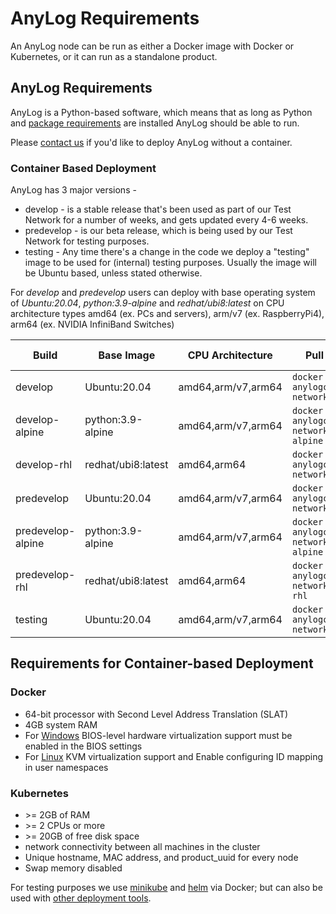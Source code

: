 # AnyLog Requirements 

An AnyLog node can be run as either a Docker image with Docker or Kubernetes, or it can run as a standalone product. 

## AnyLog Requirements
AnyLog is a Python-based software, which means that as long as Python and [package requirements](deployments/requirements.txt)
are installed AnyLog should be able to run.

Please [contact us](mailto:info@anylog.co) if you'd like to deploy AnyLog without a container. 

### Container Based Deployment 
AnyLog has 3 major versions -  
* develop - is a stable release that's been used as part of our Test Network for a number of weeks, and gets updated every 4-6 weeks.
* predevelop - is our beta release, which is being used by our Test Network for testing purposes.
* testing - Any time there's a change in the code we deploy a "testing" image to be used for (internal) testing purposes. 
Usually the image will be Ubuntu based, unless stated otherwise.

For _develop_ and _predevelop_ users can deploy with  base operating system of _Ubuntu:20.04_, _python:3.9-alpine_ and 
_redhat/ubi8:latest_ on CPU architecture types amd64 (ex. PCs and servers), arm/v7 (ex. RaspberryPi4), arm64 (ex. NVIDIA 
InfiniBand Switches)


| Build             | Base Image          | CPU Architecture | Pull Command                                            | Compressed Size | 
|-------------------|---------------------|---|---------------------------------------------------------|-----------------|
| develop           | Ubuntu:20.04        | amd64,arm/v7,arm64 | `docker pull anylogco/anylog-network:develop`           | ~320MB                | 
| develop-alpine    | python:3.9-alpine   | amd64,arm/v7,arm64 | `docker pull anylogco/anylog-network:develop-alpine`    | ~170MB                |
| develop-rhl       | redhat/ubi8:latest  | amd64,arm64 | `docker pull anylogco/anylog-network:develop-rhl`       |  ~215MB               |
| predevelop        | Ubuntu:20.04        | amd64,arm/v7,arm64 | `docker pull anylogco/anylog-network:predevelop`        | ~320MB          | 
| predevelop-alpine | python:3.9-alpine   | amd64,arm/v7,arm64 | `docker pull anylogco/anylog-network:predevelop-alpine` | ~170MB          |
| predevelop-rhl    | redhat/ubi8:latest   | amd64,arm64 | `docker pull anylogco/anylog-network:predevelop-rhl`    | ~215MB          |
| testing           | Ubuntu:20.04        | amd64,arm/v7,arm64 | `docker pull anylogco/anylog-network:testing`           |


## Requirements for Container-based Deployment
### Docker 
* 64-bit processor with Second Level Address Translation (SLAT)
* 4GB system RAM
* For [Windows](https://docs.docker.com/desktop/install/windows-install/) BIOS-level hardware virtualization support must 
be enabled in the BIOS settings
* For [Linux](https://docs.docker.com/desktop/install/linux-install/#:~:text=To%20install%20Docker%20Desktop%20successfully%2C%20your%20Linux%20host,ID%20mapping%20in%20user%20namespaces%2C%20see%20File%20sharing) 
KVM virtualization support and Enable configuring ID mapping in user namespaces

### Kubernetes 
* \>= 2GB of RAM
* \>= 2 CPUs or more
* \>= 20GB of free disk space
* network connectivity between all machines in the cluster
* Unique hostname, MAC address, and product_uuid for every node
* Swap memory disabled

For testing purposes we use [minikube](https://minikube.sigs.k8s.io/docs/start/) and [helm](https://helm.sh/docs/) via 
Docker; but can also be used with [other deployment tools](https://kubernetes.io/docs/tasks/tools/).





